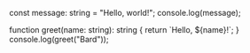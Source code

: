 const message: string = "Hello, world!";
console.log(message);

function greet(name: string): string {
  return \`Hello, ${name}!\`;
}
console.log(greet("Bard"));
